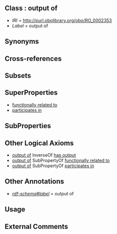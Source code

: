 
## Class : output of

 * *IRI* = http://purl.obolibrary.org/obo/RO_0002353
 * *Label* = output of

## Synonyms


## Cross-references


## Subsets


## SuperProperties

 * [functionally related to](../../RO/28/RO_0002328.md)
 * [participates in](../../RO/56/RO_0000056.md)

## SubProperties


## Other Logical Axioms

 * [output of](../../RO/53/RO_0002353.md) InverseOf [has output](../../RO/34/RO_0002234.md)
 * [output of](../../RO/53/RO_0002353.md) SubPropertyOf [functionally related to](../../RO/28/RO_0002328.md)
 * [output of](../../RO/53/RO_0002353.md) SubPropertyOf [participates in](../../RO/56/RO_0000056.md)

## Other Annotations

 * *[rdf-schema#label](../../el/rdf-schema#label.md)* = output of

## Usage


## External Comments

